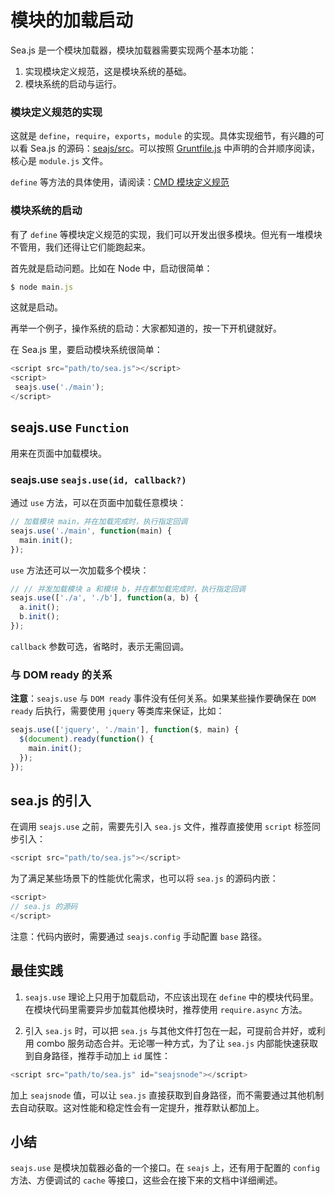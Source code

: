 # 模块的加载启动

Sea.js 是一个模块加载器，模块加载器需要实现两个基本功能：

1.  实现模块定义规范，这是模块系统的基础。
2.  模块系统的启动与运行。

### 模块定义规范的实现

这就是 `define`，`require`，`exports`，`module` 的实现。具体实现细节，有兴趣的可以看 Sea.js 的源码：[seajs/src](https://github.com/seajs/seajs/tree/master/src)。可以按照 [Gruntfile.js](https://github.com/seajs/seatools/blob/master/Gruntfile.js#L98) 中声明的合并顺序阅读，核心是 `module.js` 文件。

`define` 等方法的具体使用，请阅读：[CMD 模块定义规范](https://github.com/seajs/seajs/issues/242)

### 模块系统的启动

有了 `define` 等模块定义规范的实现，我们可以开发出很多模块。但光有一堆模块不管用，我们还得让它们能跑起来。

首先就是启动问题。比如在 Node 中，启动很简单：

```js
$ node main.js 
```

这就是启动。

再举一个例子，操作系统的启动：大家都知道的，按一下开机键就好。

在 Sea.js 里，要启动模块系统很简单：

```js
<script src="path/to/sea.js"></script>
<script>
 seajs.use('./main');
</script>
```

## seajs.use `Function`

用来在页面中加载模块。

### seajs.use `seajs.use(id, callback?)`

通过 `use` 方法，可以在页面中加载任意模块：

```js
// 加载模块 main，并在加载完成时，执行指定回调
seajs.use('./main', function(main) {
  main.init();
});
```

`use` 方法还可以一次加载多个模块：

```js
// // 并发加载模块 a 和模块 b，并在都加载完成时，执行指定回调
seajs.use(['./a', './b'], function(a, b) {
  a.init();
  b.init();
});
```

`callback` 参数可选，省略时，表示无需回调。

### 与 DOM ready 的关系

**注意**：`seajs.use` 与 `DOM ready` 事件没有任何关系。如果某些操作要确保在 `DOM ready` 后执行，需要使用 `jquery` 等类库来保证，比如：

```js
seajs.use(['jquery', './main'], function($, main) {
  $(document).ready(function() {
    main.init();
  });
});
```

## sea.js 的引入

在调用 `seajs.use` 之前，需要先引入 `sea.js` 文件，推荐直接使用 `script` 标签同步引入：

```js
<script src="path/to/sea.js"></script>
```

为了满足某些场景下的性能优化需求，也可以将 `sea.js` 的源码内嵌：

```js
<script>
// sea.js 的源码
</script>
```

注意：代码内嵌时，需要通过 `seajs.config` 手动配置 `base` 路径。

## 最佳实践

1.  `seajs.use` 理论上只用于加载启动，不应该出现在 `define` 中的模块代码里。在模块代码里需要异步加载其他模块时，推荐使用 `require.async` 方法。

2.  引入 `sea.js` 时，可以把 `sea.js` 与其他文件打包在一起，可提前合并好，或利用 combo 服务动态合并。无论哪一种方式，为了让 `sea.js` 内部能快速获取到自身路径，推荐手动加上 `id` 属性：

```js
<script src="path/to/sea.js" id="seajsnode"></script>
```

加上 `seajsnode` 值，可以让 `sea.js` 直接获取到自身路径，而不需要通过其他机制去自动获取。这对性能和稳定性会有一定提升，推荐默认都加上。

## 小结

`seajs.use` 是模块加载器必备的一个接口。在 `seajs` 上，还有用于配置的 `config` 方法、方便调试的 `cache` 等接口，这些会在接下来的文档中详细阐述。